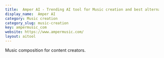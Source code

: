 ```yaml
---
title:  Amper AI - Trending AI tool for Music creation and best alternatives
display_name:  Amper AI
category: Music creation
category_slug: music-creation
key: ampermusic_com
website: https://www.ampermusic.com/
layout: aitool
---
```


Music composition for content creators.
